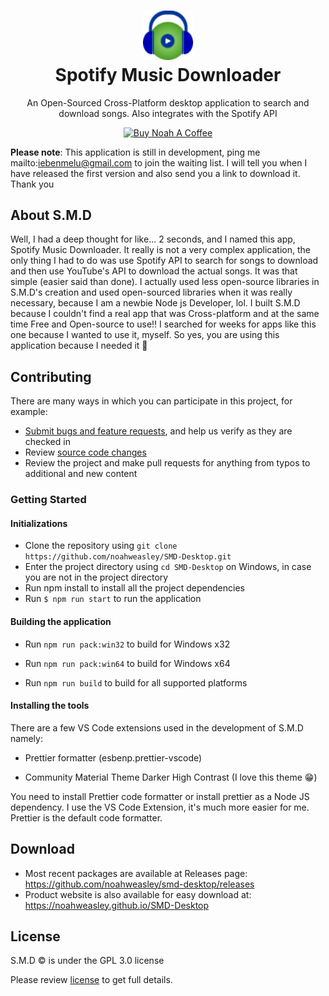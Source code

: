 <h1 align="center" style="border-bottom: none">
  <div>
    <a href="https://noahweasley.github.io/SMD-Desktop">
      <img src="docs/assets/app_icon.png" width="80" />
    </a>
  </div>
  Spotify Music Downloader
</h1>

<p align="center">
  An Open-Sourced Cross-Platform desktop application to search and download songs. Also integrates with the Spotify API
</p>

<p align="center">
  <a href="https://www.buymeacoffee.com/noahweasley" target="_blank"
    ><img
      src="https://cdn.buymeacoffee.com/buttons/v2/default-blue.png"
      alt="Buy Noah A Coffee"
      style="height: 50px !important; width: 207px !important"
    />
  </a>
</p>

**Please note**: This application is still in development, ping me mailto:iebenmelu@gmail.com to join the waiting list. I will tell you when I have released the first version and also send you a link to download it. Thank you

## About S.M.D

Well, I had a deep thought for like... 2 seconds, and I named this app, Spotify Music Downloader. It really is not a very complex application, the only thing I had to do was use Spotify API to search for songs to download and then use YouTube's API to download the actual songs. It was that simple (easier said than done). I actually used less open-source libraries in S.M.D's creation and used open-sourced libraries when it was really necessary, because I am a newbie Node js Developer, lol. I built S.M.D because I couldn't find a real app that was Cross-platform and at the same time Free and Open-source to use!! I searched for weeks for apps like this one because I wanted to use it, myself. So yes, you are using this application because I needed it :rocket:

## Contributing

There are many ways in which you can participate in this project, for example:

- [Submit bugs and feature requests](https://github.com/noahweasley/SMD-Desktop/issues), and help us verify as they are checked in
- Review [source code changes](https://github.com/noahweasley/SMD-desktop/pulls)
- Review the project and make pull requests for anything from typos to additional and new content

### Getting Started

#### Initializations

- Clone the repository using `git clone https://github.com/noahweasley/SMD-Desktop.git`
- Enter the project directory using `cd SMD-Desktop` on Windows, in case you are not in the project directory
- Run npm install to install all the project dependencies
- Run `$ npm run start` to run the application

#### Building the application

- Run `npm run pack:win32` to build for Windows x32

- Run `npm run pack:win64` to build for Windows x64

- Run `npm run build` to build for all supported platforms

#### Installing the tools

There are a few VS Code extensions used in the development of S.M.D namely:

- Prettier formatter (esbenp.prettier-vscode)

- Community Material Theme Darker High Contrast (I love this theme :grin:)

You need to install Prettier code formatter or install prettier as a Node JS dependency. I use the VS Code Extension, it's much more easier for me. Prettier is the default code formatter.

## Download

- Most recent packages are available at Releases page: https://github.com/noahweasley/smd-desktop/releases
- Product website is also available for easy download at: https://noahweasley.github.io/SMD-Desktop

## License

S.M.D :copyright: is under the GPL 3.0 license

Please review [license](https://github.com/noahweasley/SMD-desktop/blob/master/LICENSE) to get full details.
